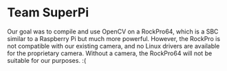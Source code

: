 # Team SuperPi

Our goal was to compile and use OpenCV on a RockPro64, which is a SBC similar to a Raspberry Pi but much more powerful. However, the RockPro is not compatible with our existing camera, and no Linux drivers are available for the proprietary camera. Without a camera, the RockPro64 will not be suitable for our purposes. :(
